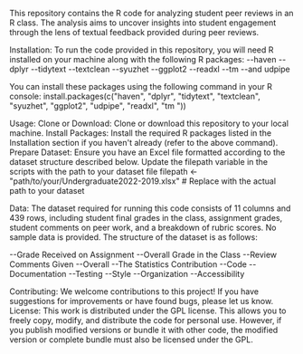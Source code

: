 This repository contains the R code for analyzing student peer reviews in an R class. The analysis aims to uncover insights into student engagement through the lens of textual feedback provided during peer reviews.

Installation:
To run the code provided in this repository, you will need R installed on your machine along with the following R packages:
--haven
--dplyr
--tidytext
--textclean
--syuzhet
--ggplot2
--readxl 
--tm 
--and udpipe 

You can install these packages using the following command in your R console:
install.packages(c("haven", "dplyr", "tidytext", "textclean", "syuzhet", "ggplot2", "udpipe",  "readxl", "tm "))

Usage:
Clone or Download: Clone or download this repository to your local machine.
Install Packages: Install the required R packages listed in the Installation section if you haven't already (refer to the above command).
Prepare Dataset: Ensure you have an Excel file formatted according to the dataset structure described below. Update the filepath variable in the scripts with the path to your dataset file
filepath <- "path/to/your/Undergraduate2022-2019.xlsx" # Replace with the actual path to your dataset

Data:
The dataset required for running this code consists of 11 columns and 439 rows, including student final grades in the class, assignment grades, student comments on peer work, and a breakdown of rubric scores. No sample data is provided.
The structure of the dataset is as follows:

--Grade Received on Assignment
--Overall Grade in the Class
--Review Comments Given
--Overall
--The Statistics Contribution
--Code
--Documentation
--Testing
--Style
--Organization
--Accessibility

Contributing:
We welcome contributions to this project! If you have suggestions for improvements or have found bugs, please let us know.
License:
This work is distributed under the GPL license. This allows you to freely copy, modify, and distribute the code for personal use. However, if you publish modified versions or bundle it with other code, the modified version or complete bundle must also be licensed under the GPL.
